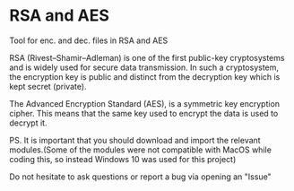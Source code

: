 # RSA and AES
Tool for enc. and dec. files in RSA and AES

RSA (Rivest–Shamir–Adleman) is one of the first public-key cryptosystems and is widely used for secure data transmission. In such a cryptosystem, the encryption key is public and distinct from the decryption key which is kept secret (private). 

The Advanced Encryption Standard (AES), is a symmetric key encryption cipher. This means that the same key used to encrypt the data is used to decrypt it.

PS. It is important that you should download and import the relevant modules.(Some of the modules were not compatible with MacOS while coding this, so instead Windows 10 was used for this project)

Do not hesitate to ask questions or report a bug via opening an "Issue"
